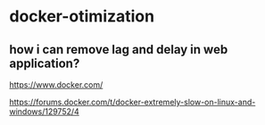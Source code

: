 # docker-otimization

## how i can remove lag and delay in web application? ##

https://www.docker.com/


https://forums.docker.com/t/docker-extremely-slow-on-linux-and-windows/129752/4
